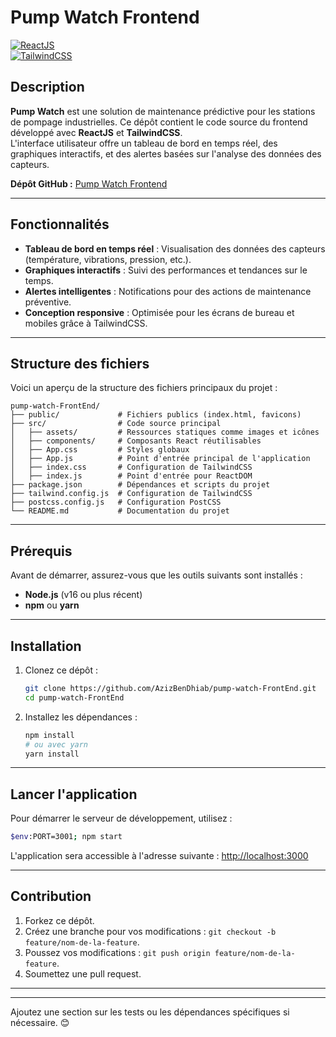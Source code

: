 # Pump Watch Frontend  

[![ReactJS](https://img.shields.io/badge/react-v18.0-blue)](https://reactjs.org/)  
[![TailwindCSS](https://img.shields.io/badge/tailwind-v3.0-teal)](https://tailwindcss.com/)  

## Description  
**Pump Watch** est une solution de maintenance prédictive pour les stations de pompage industrielles. Ce dépôt contient le code source du frontend développé avec **ReactJS** et **TailwindCSS**.  
L'interface utilisateur offre un tableau de bord en temps réel, des graphiques interactifs, et des alertes basées sur l'analyse des données des capteurs.  

**Dépôt GitHub :** [Pump Watch Frontend](https://github.com/AzizBenDhiab/pump-watch-FrontEnd)  

---

## Fonctionnalités  
- **Tableau de bord en temps réel** : Visualisation des données des capteurs (température, vibrations, pression, etc.).  
- **Graphiques interactifs** : Suivi des performances et tendances sur le temps.  
- **Alertes intelligentes** : Notifications pour des actions de maintenance préventive.  
- **Conception responsive** : Optimisée pour les écrans de bureau et mobiles grâce à TailwindCSS.  

---

## Structure des fichiers  
Voici un aperçu de la structure des fichiers principaux du projet :  
```plaintext  
pump-watch-FrontEnd/  
├── public/             # Fichiers publics (index.html, favicons)  
├── src/                # Code source principal  
│   ├── assets/         # Ressources statiques comme images et icônes  
│   ├── components/     # Composants React réutilisables  
│   ├── App.css         # Styles globaux  
│   ├── App.js          # Point d'entrée principal de l'application  
│   ├── index.css       # Configuration de TailwindCSS  
│   ├── index.js        # Point d'entrée pour ReactDOM  
├── package.json        # Dépendances et scripts du projet  
├── tailwind.config.js  # Configuration de TailwindCSS  
├── postcss.config.js   # Configuration PostCSS  
└── README.md           # Documentation du projet  
```  

---

## Prérequis  
Avant de démarrer, assurez-vous que les outils suivants sont installés :  
- **Node.js** (v16 ou plus récent)  
- **npm** ou **yarn**  

---

## Installation  
1. Clonez ce dépôt :  
   ```bash  
   git clone https://github.com/AzizBenDhiab/pump-watch-FrontEnd.git  
   cd pump-watch-FrontEnd  
   ```  

2. Installez les dépendances :  
   ```bash  
   npm install  
   # ou avec yarn  
   yarn install  
   ```  

---

## Lancer l'application  
Pour démarrer le serveur de développement, utilisez :  
```bash  
$env:PORT=3001; npm start

```  
L'application sera accessible à l'adresse suivante : [http://localhost:3000](http://localhost:3000)  

---


## Contribution  
1. Forkez ce dépôt.  
2. Créez une branche pour vos modifications : `git checkout -b feature/nom-de-la-feature`.  
3. Poussez vos modifications : `git push origin feature/nom-de-la-feature`.  
4. Soumettez une pull request.  

---




--- 

Ajoutez une section sur les tests ou les dépendances spécifiques si nécessaire. 😊
